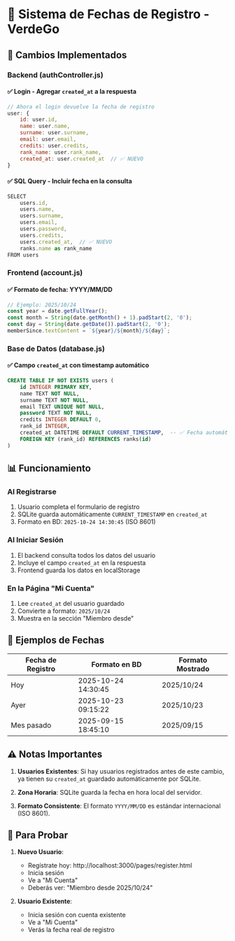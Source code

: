 # 📅 Sistema de Fechas de Registro - VerdeGo

## 🔄 Cambios Implementados

### **Backend (authController.js)**

#### ✅ Login - Agregar `created_at` a la respuesta
```javascript
// Ahora el login devuelve la fecha de registro
user: {
    id: user.id,
    name: user.name,
    surname: user.surname,
    email: user.email,
    credits: user.credits,
    rank_name: user.rank_name,
    created_at: user.created_at  // ✅ NUEVO
}
```

#### ✅ SQL Query - Incluir fecha en la consulta
```javascript
SELECT 
    users.id,
    users.name,
    users.surname,
    users.email, 
    users.password,
    users.credits,
    users.created_at,  // ✅ NUEVO
    ranks.name as rank_name
FROM users
```

### **Frontend (account.js)**

#### ✅ Formato de fecha: YYYY/MM/DD
```javascript
// Ejemplo: 2025/10/24
const year = date.getFullYear();
const month = String(date.getMonth() + 1).padStart(2, '0');
const day = String(date.getDate()).padStart(2, '0');
memberSince.textContent = `${year}/${month}/${day}`;
```

### **Base de Datos (database.js)**

#### ✅ Campo `created_at` con timestamp automático
```sql
CREATE TABLE IF NOT EXISTS users (
    id INTEGER PRIMARY KEY,
    name TEXT NOT NULL,
    surname TEXT NOT NULL,
    email TEXT UNIQUE NOT NULL,
    password TEXT NOT NULL,
    credits INTEGER DEFAULT 0,
    rank_id INTEGER,
    created_at DATETIME DEFAULT CURRENT_TIMESTAMP,  -- ✅ Fecha automática
    FOREIGN KEY (rank_id) REFERENCES ranks(id)
)
```

## 📊 Funcionamiento

### **Al Registrarse**
1. Usuario completa el formulario de registro
2. SQLite guarda automáticamente `CURRENT_TIMESTAMP` en `created_at`
3. Formato en BD: `2025-10-24 14:30:45` (ISO 8601)

### **Al Iniciar Sesión**
1. El backend consulta todos los datos del usuario
2. Incluye el campo `created_at` en la respuesta
3. Frontend guarda los datos en localStorage

### **En la Página "Mi Cuenta"**
1. Lee `created_at` del usuario guardado
2. Convierte a formato: `2025/10/24`
3. Muestra en la sección "Miembro desde"

## 🎯 Ejemplos de Fechas

| Fecha de Registro | Formato en BD | Formato Mostrado |
|-------------------|---------------|------------------|
| Hoy | 2025-10-24 14:30:45 | 2025/10/24 |
| Ayer | 2025-10-23 09:15:22 | 2025/10/23 |
| Mes pasado | 2025-09-15 18:45:10 | 2025/09/15 |

## ⚠️ Notas Importantes

1. **Usuarios Existentes**: Si hay usuarios registrados antes de este cambio, ya tienen su `created_at` guardado automáticamente por SQLite.

2. **Zona Horaria**: SQLite guarda la fecha en hora local del servidor.

3. **Formato Consistente**: El formato `YYYY/MM/DD` es estándar internacional (ISO 8601).

## 🧪 Para Probar

1. **Nuevo Usuario**:
   - Regístrate hoy: http://localhost:3000/pages/register.html
   - Inicia sesión
   - Ve a "Mi Cuenta"
   - Deberás ver: "Miembro desde 2025/10/24"

2. **Usuario Existente**:
   - Inicia sesión con cuenta existente
   - Ve a "Mi Cuenta"
   - Verás la fecha real de registro
